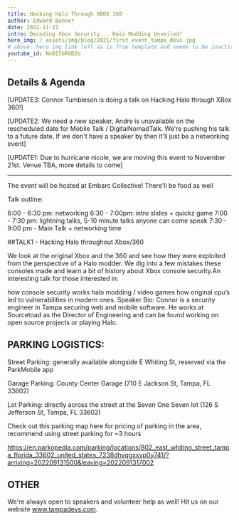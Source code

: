 ```yaml
---
title: Hacking Halo Through XBOX 360
author: Edward Banner
date: 2022-11-21
intro: Decoding Xbox Security... Halo Modding Unveiled!
hero_img: /_assets/img/blog/2021/first_event_tampa_devs.jpg
# above: hero img link left as is from template and seems to be inactive | comment date: 2023.10.23
youtube_id: Nn0I5bRXDZo
---
```


## Details & Agenda

[UPDATE3: Connor Tumbleson is doing a talk on Hacking Halo through XBox 360!]

[UPDATE2: We need a new speaker, Andre is unavailable on the rescheduled date for Mobile Talk / DigitalNomadTalk. We're pushing his talk to a future date. If we don't have a speaker by then it'll just be a networking event]

[UPDATE1: Due to hurricane nicole, we are moving this event to November 21st. Venue TBA, more details to come]

--------

The event will be hosted at Embarc Collective! There'll be food as well

Talk outline:

6:00 - 6:30 pm: networking
6:30 - 7:00pm: intro slides + quickz game
7:00 - 7:30 pm: lightning talks, 5-10 minute talks anyone can come speak
7:30 - 9:00 pm - Main Talk + networking time

##TALK1 - Hacking Halo throughout Xbox/360

We look at the original Xbox and the 360 and see how they were exploited from the perspective of a Halo modder. We dig into a few mistakes these consoles made and learn a bit of history about Xbox console security.An interesting talk for those interested in:

how console security works
halo modding / video games
how original cpu’s led to vulnerabilities in modern ones.
Speaker Bio: Connor is a security engineer in Tampa securing web and mobile software. He works at Sourcetoad as the Director of Engineering and can be found working on open source projects or playing Halo.

## PARKING LOGISTICS:

Street Parking: generally available alongside E Whiting St, reserved via the ParkMobile app

Garage Parking: County Center Garage (710 E Jackson St, Tampa, FL 33602)

Lot Parking: directly across the street at the Seven One Seven lot (126 S Jefferson St, Tampa, FL 33602)

Check out this parking map here for pricing of parking in the area, recommend using street parking for ~3 hours

https://en.parkopedia.com/parking/locations/802_east_whiting_street_tampa_florida_33602_united_states_7238dhvqgxxvp0y741/?arriving=202209131500&leaving=2022091317002

## OTHER
We're always open to speakers and volunteer help as well! Hit us on our website www.tampadevs.com.